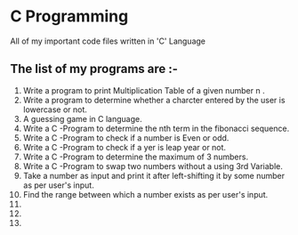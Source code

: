 #  C Programming
 All of my important code files written in 'C' Language 
 ## The list of my programs are :-
 1.  Write a program to print Multiplication Table of a given number n .
 2.  Write a program to determine whether a charcter entered by the user is lowercase or not.
 3.  A guessing game in C language.
 4.  Write a C -Program to determine the nth term in the fibonacci sequence.
 5.  Write a C -Program to check if a number is Even or odd.
 6.  Write a C -Program to check if a yer is leap year or not.
 7.  Write a C -Program to determine the maximum of 3 numbers.
 8.  Write a C -Program to swap two numbers without a using 3rd Variable.
 9.  Take a number as input and print it after left-shifting it by some number as per user's input.
 10. Find the range between which a number exists as per user's input.
 11. 
 12. 
 13. 


